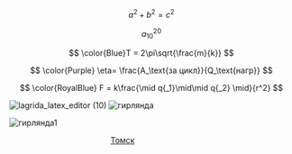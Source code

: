 $$a^2 + b^2 = c^2$$

$$a_{10}^{20}$$

$$ \color{Blue}T = 2\pi\sqrt{\frac{m}{k}} $$

$$ \color{Purple} \eta= \frac{A_\text{за цикл}}{Q_\text{нагр}} $$

$$ \color{RoyalBlue} F = k\frac{\mid q{_1}\mid\mid q{_2} \mid}{r^2} $$


![lagrida_latex_editor (10)](https://user-images.githubusercontent.com/114473055/200516200-dab8f541-f9b1-449a-8800-faa502e18ac5.png)
![гирлянда](https://user-images.githubusercontent.com/114473055/207257894-5bf6197a-355e-42d4-b3c6-aab87254af38.png)

![гирлянда1](https://user-images.githubusercontent.com/114473055/207258783-65e13e5c-9aff-46e5-957f-fe910d94b765.png)

<!-- clock widget start -->
<script type="text/javascript"> var css_file=document.createElement("link"); css_file.setAttribute("rel","stylesheet"); css_file.setAttribute("type","text/css"); css_file.setAttribute("href","https://s.bookcdn.com//css/cl/bw-cl-180x170r3.css?v=0.0.1"); document.getElementsByTagName("head")[0].appendChild(css_file); </script> <div id="tw_13_1055961637"><div style="width:145px; height:50px; margin: 0 auto;"><a href="https://nochi.com/time/tomsk-17430">Томск</a><br/></div></div> <script type="text/javascript"> function setWidgetData_1055961637(data){ if(typeof(data) != 'undefined' && data.results.length > 0) { for(var i = 0; i < data.results.length; ++i) { var objMainBlock = ''; var params = data.results[i]; objMainBlock = document.getElementById('tw_'+params.widget_type+'_'+params.widget_id); if(objMainBlock !== null) objMainBlock.innerHTML = params.html_code; } } } var clock_timer_1055961637 = -1; widgetSrc = "https://widgets.booked.net/time/info?ver=2;domid=589;type=13;id=1055961637;scode=26676;city_id=17430;wlangid=20;mode=2;details=0;background=ffffff;border_color=ffffff;color=464646;add_background=ffffff;add_color=464646;head_color=ffffff;border=0;transparent=0"; var widgetUrl = location.href; widgetSrc += '&ref=' + widgetUrl; var wstrackId = ""; if (wstrackId) { widgetSrc += ';wstrackId=' + wstrackId + ';' } var timeBookedScript = document.createElement("script"); timeBookedScript.setAttribute("type", "text/javascript"); timeBookedScript.src = widgetSrc; document.body.appendChild(timeBookedScript); </script>
<!-- clock widget end -->
